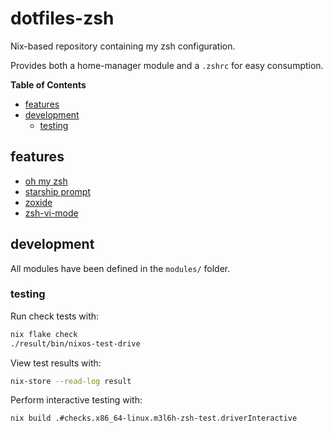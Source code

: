 # dotfiles-zsh

Nix-based repository containing my zsh configuration.

Provides both a home-manager module and a `.zshrc` for easy consumption.

<!-- START doctoc generated TOC please keep comment here to allow auto update -->
<!-- DON'T EDIT THIS SECTION, INSTEAD RE-RUN doctoc TO UPDATE -->
**Table of Contents**

- [features](#features)
- [development](#development)
  - [testing](#testing)

<!-- END doctoc generated TOC please keep comment here to allow auto update -->

## features

- [oh my zsh](https://ohmyz.sh)
- [starship prompt](https://starship.rs)
- [zoxide](https://github.com/ajeetdsouza/zoxide)
- [zsh-vi-mode](https://github.com/jeffreytse/zsh-vi-mode)

## development

All modules have been defined in the `modules/` folder.

### testing

Run check tests with:

```sh
nix flake check
./result/bin/nixos-test-drive
```

View test results with:

```sh
nix-store --read-log result
```

Perform interactive testing with:

```sh
nix build .#checks.x86_64-linux.m3l6h-zsh-test.driverInteractive
```
